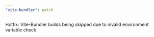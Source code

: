 ```yaml
---
"vite-bundler": patch
---
```


Hotfix: Vite-Bundler builds being skipped due to invalid environment variable check
